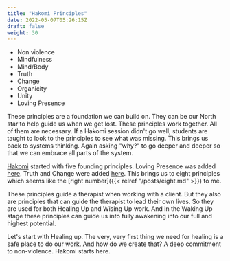 ```yaml
---
title: "Hakomi Principles"
date: 2022-05-07T05:26:15Z
draft: false
weight: 30
---
```


* Non violence
* Mindfulness
* Mind/Body
* Truth
* Change
* Organicity
* Unity
* Loving Presence

These principles are a foundation we can build on. They can be our North star to help guide us when we get lost. These principles work together. All of them are necessary. If a Hakomi session didn't go well, students are taught to look to the principles to see what was missing. This brings us back to systems thinking. Again asking "why?" to go deeper and deeper so that we can embrace all parts of the system.

[Hakomi](https://hakomiinstitute.com/) started with five founding principles. Loving Presence was added [here](https://hakomiinstitute.com/about/hakomi-mindful-somatic-psychotherapy/the-hakomi-principles). Truth and Change were added [here](https://www.hakomica.org/about-hakomi/method-process). This brings us to eight principles which seems like the [right number]({{< relref "/posts/eight.md" >}}) to me.

These principles guide a therapist when working with a client. But they also are principles that can guide the therapist to lead their own lives. So they are used for both Healing Up and Wising Up work. And in the Waking Up stage these principles can guide us into fully awakening into our full and highest potential.

Let's start with Healing up. The very, very first thing we need for healing is a safe place to do our work. And how do we create that? A deep commitment to non-violence. Hakomi starts here.
